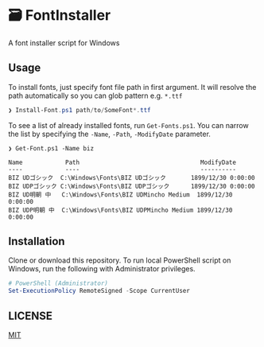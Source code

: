 # 🗃️ FontInstaller

A font installer script for Windows

## Usage

To install fonts, just specify font file path in first argument.
It will resolve the path automatically so you can glob pattern e.g. `*.ttf`

```powershell
❯ Install-Font.ps1 path/to/SomeFont*.ttf
```

To see a list of already installed fonts, run `Get-Fonts.ps1`.
You can narrow the list by specifying the `-Name`, `-Path`, `-ModifyDate` parameter.

```
❯ Get-Font.ps1 -Name biz

Name            Path                                  ModifyDate
----            ----                                  ----------
BIZ UDゴシック  C:\Windows\Fonts\BIZ UDゴシック       1899/12/30 0:00:00
BIZ UDPゴシック C:\Windows\Fonts\BIZ UDPゴシック      1899/12/30 0:00:00
BIZ UD明朝 中   C:\Windows\Fonts\BIZ UDMincho Medium  1899/12/30 0:00:00
BIZ UDP明朝 中  C:\Windows\Fonts\BIZ UDPMincho Medium 1899/12/30 0:00:00
```

## Installation

Clone or download this repository. 
To run local PowerShell script on Windows, run the following with Administrator privileges.

```powershell
# PowerShell (Administrator)
Set-ExecutionPolicy RemoteSigned -Scope CurrentUser
```

## LICENSE

[MIT](./LICENSE)
